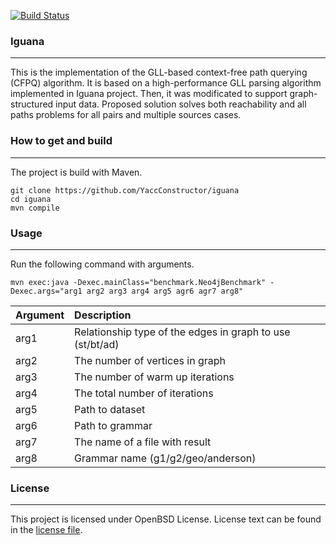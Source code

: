 [![Build Status](https://travis-ci.com/YaccConstructor/iguana.svg?branch=GLL-for-graph)](https://travis-ci.com/YaccConstructor/iguana)

### Iguana
---
This is the implementation of the GLL-based context-free path querying (CFPQ) algorithm. It is based on a high-performance GLL parsing algorithm implemented in Iguana project. Then, it was modificated to support graph-structured input data. Proposed solution solves both reachability and all paths problems for all pairs and multiple sources cases.

### How to get and build
---
The project is build with Maven.

```
git clone https://github.com/YaccConstructor/iguana
cd iguana
mvn compile
```
### Usage
---
Run the following command with arguments.

```
mvn exec:java -Dexec.mainClass="benchmark.Neo4jBenchmark" -Dexec.args="arg1 arg2 arg3 arg4 arg5 agr6 agr7 arg8"
```
Argument | Description
:--- | :---
arg1 | Relationship type of the edges in graph to use (st/bt/ad)
arg2 | The number of vertices in graph
arg3 | The number of warm up iterations
arg4 | The total number of iterations
arg5 | Path to dataset
arg6 | Path to grammar
arg7 | The name of a file with result
arg8 | Grammar name (g1/g2/geo/anderson)

### License
---

This project is licensed under OpenBSD License. License text can be found in the 
[license file](https://github.com/YaccConstructor/iguana/blob/GLL-for-graph/LICENSE.md).
